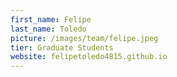 ```yaml
---
first_name: Felipe
last_name: Toledo
picture: /images/team/felipe.jpeg
tier: Graduate Students
website: felipetoledo4815.github.io
---
```

